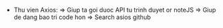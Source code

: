 -   Thu vien Axios:
    => Giup ta goi duoc API tu trinh duyet or noteJS
    => Giup de dang bao tri code hon
    => Search asios github
